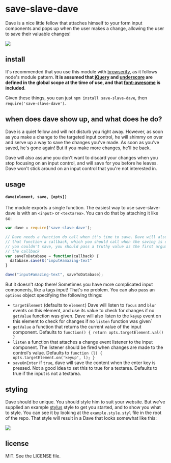 # save-slave-dave

Dave is a nice little fellow that attaches himself to your form input components
and pops up when the user makes a change, allowing the user to save their
valuable changes!

<img src="http://i.imgur.com/y18Ha6E.jpg"/>

## install

It's recommended that you use this module with
[browserify](https://github.com/substack/node-browserify), as it follows node's
module pattern. **It is assumed that [jQuery](http://jquery.com/) and 
[underscore](http://underscorejs.org/) are defined in the global scope at the
time of use, and that
[font-awesome](http://fortawesome.github.io/Font-Awesome/) is included**. 

Given these things, you can just `npm install save-slave-dave`, then 
`require('save-slave-dave')`.

## when does dave show up, and what does he do?

Dave is a quiet fellow and will not disturb you right away. However, as soon
as you make a change to the targeted input control, he will shimmy on over
and serve up a way to save the changes you've made. As soon as you've saved,
he's gone again! But if you make more changes, he'll be back.

Dave will also assume you don't want to discard your changes when you stop
focusing on an input control, and will save for you before he leaves. Dave
won't stick around on an input control that you're not interested in.

## usage

#### `dave(element, save, [opts])`

The module exports a single function. The easiest way to use save-slave-dave is
with an `<input>` or `<textarea>`. You can do that by attaching it like so:

```javascript
var dave = require('save-slave-dave');

// Dave needs a function do call when it's time to save. Dave will also passed
// that function a callback, which you should call when the saving is done. If
// you couldn't save, you should pass a truthy value as the first argument of
// the callback
var saveToDatabase = function(callback) {
  database.save($("input#amazing-text"
}

dave("input#amazing-text", saveToDatabase);
```

But it doesn't stop there! Sometimes you have more complicated input components,
like a tags input! That's no problem. You can also pass an `options` object
specifying the following things:

* `targetElement` (defaults to `element`) Dave will listen to `focus` and `blur`
  events on this element,  and use its value to check for changes if no 
  `getValue` function was given. Dave will also listen to the `keyup` event on
  this element to check for changes if no `listen` function was given`
* `getValue` a function that returns the current value of the input component.
  Defaults to `function() { return opts.targetElement.val() }`
* `listen` a function that attaches a change event listener to the input
  component. The listener should be fired when changes are made to the control's
  value. Defaults to `function (l) { opts.targetElement.on('keyup', l); }`
* `saveOnEnter` if `true`, dave will save the content when the enter key is
  pressed. Not a good idea to set this to true for a textarea. Defaults to true
  if the input is not a textarea.

## styling

Dave should be unique. You should style him to suit your website. But we've
supplied an example [stylus](http://learnboost.github.io/stylus/) style to get 
you started, and to show you what to style. You can see it by looking at the
`example.style.styl` file in the root of the repo. That style will result in a
Dave that looks somewhat like this:

<img src="http://i.imgur.com/iVravHn.gif"/>

## license

MIT. See the LICENSE file.

